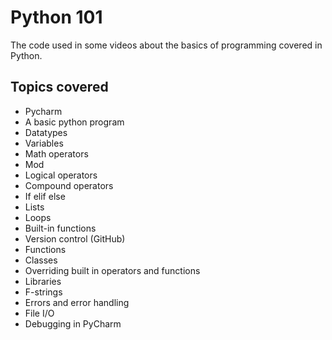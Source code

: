 # Python 101
The code used in some videos about the basics of programming covered in Python.

## Topics covered
- Pycharm
- A basic python program
- Datatypes
- Variables
- Math operators
- Mod
- Logical operators
- Compound operators
- If elif else 
- Lists
- Loops
- Built-in functions
- Version control (GitHub)
- Functions
- Classes
- Overriding built in operators and functions
- Libraries
- F-strings
- Errors and error handling
- File I/O
- Debugging in PyCharm
